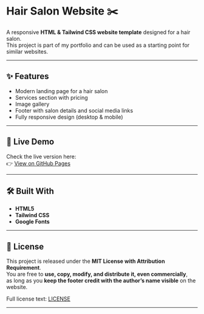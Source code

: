 # Hair Salon Website ✂️

A responsive **HTML &  Tailwind CSS website template** designed for a hair salon.  
This project is part of my portfolio and can be used as a starting point for similar websites.

---

## ✨ Features
- Modern landing page for a hair salon
- Services section with pricing
- Image gallery
- Footer with salon details and social media links
- Fully responsive design (desktop & mobile)

---

## 🚀 Live Demo
Check the live version here:  
👉 [View on GitHub Pages](https://pietechpl.github.io/hair-salon/)

---

## 🛠️ Built With
- **HTML5**
- **Tailwind CSS**
- **Google Fonts**

---

## 🔖 License
This project is released under the **MIT License with Attribution Requirement**.  
You are free to **use, copy, modify, and distribute it, even commercially**,  
as long as you **keep the footer credit with the author’s name visible** on the website.

Full license text: [LICENSE](./LICENSE)

---
